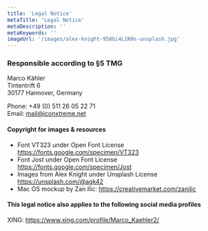 ```yaml
---
title: 'Legal Notice'
metaTitle: 'Legal Notice'
metaDescription: ''
metaKeywords: ''
imageUrl: '/images/alex-knight-958bi4L1N9s-unsplash.jpg'
---
```


### Responsible according to §5 TMG
Marco Kähler\
Tintentrift 6\
30177 Hannover, Germany

Phone: +49 (0) 511 26 05 22 71\
Email: <mail@iconxtreme.net>

#### Copyright for images & resources
* Font VT323 under Open Font License <https://fonts.google.com/specimen/VT323>
* Font Jost under Open Font License <https://fonts.google.com/specimen/Jost>
* Images from Alex Knight under Unsplash License <https://unsplash.com/@agk42>
* Mac OS mockup by Zan Ilic: <https://creativemarket.com/zanilic>

#### This legal notice also applies to the following social media profiles
XING: <https://www.xing.com/profile/Marco_Kaehler2/>